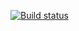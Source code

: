 [![Build status](https://ci.appveyor.com/api/projects/status/c2q9a360bbbrws2v?svg=true)](https://ci.appveyor.com/project/AndrewVenko/matchers-test)